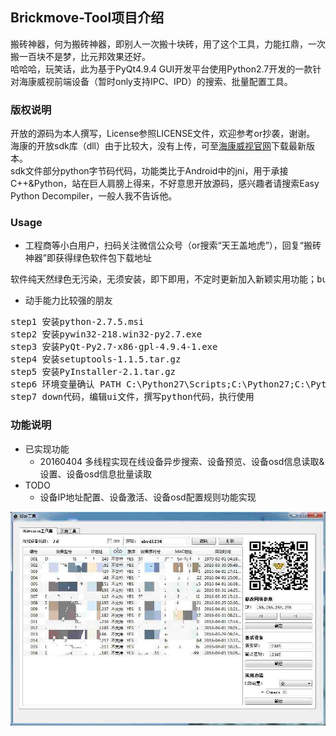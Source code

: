 ## Brickmove-Tool项目介绍
搬砖神器，何为搬砖神器，即别人一次搬十块砖，用了这个工具，力能扛鼎，一次搬一百块不是梦，比元邦效果还好。
<br/>
哈哈哈，玩笑话，此为基于PyQt4.9.4 GUI开发平台使用Python2.7开发的一款针对海康威视前端设备（暂时only支持IPC、IPD）的搜索、批量配置工具。

### 版权说明
开放的源码为本人撰写，License参照LICENSE文件，欢迎参考or抄袭，谢谢。
<br/>
海康的开放sdk库（dll）由于比较大，没有上传，可至[海康威视官网](http://www.hikvision.com/cn/download_61.html)下载最新版本。
<br/>
sdk文件部分python字节码代码，功能类比于Android中的jni，用于承接C++&Python，站在巨人肩膀上得来，不好意思开放源码，感兴趣者请搜索Easy Python Decompiler，一般人我不告诉他。

### Usage
* 工程商等小白用户，扫码关注微信公众号（or搜索“天王盖地虎”），回复“搬砖神器”即获得绿色软件包下载地址
<pre>
软件纯天然绿色无污染，无须安装，即下即用，不定时更新加入新颖实用功能；but请注意，不要放到中文文件夹中使用哦，会起不来。。。
</pre>
* 动手能力比较强的朋友
<pre>
step1 安装python-2.7.5.msi
step2 安装pywin32-218.win32-py2.7.exe
step3 安装PyQt-Py2.7-x86-gpl-4.9.4-1.exe
step4 安装setuptools-1.1.5.tar.gz
step5 安装PyInstaller-2.1.tar.gz
step6 环境变量确认 PATH C:\Python27\Scripts;C:\Python27;C:\Python27\Lib\site-packages\PyQt4;
step7 down代码，编辑ui文件，撰写python代码，执行使用
</pre>

### 功能说明
* 已实现功能
	- 20160404 多线程实现在线设备异步搜索、设备预览、设备osd信息读取&设置、设备osd信息批量读取
* TODO
	- 设备IP地址配置、设备激活、设备osd配置规则功能实现

![gui](https://github.com/jphome/Brickmove-Tool/blob/master/gui.jpg)
